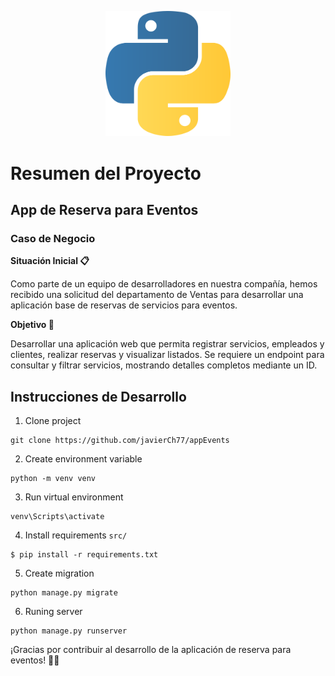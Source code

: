 <p align="center">
  <a href="http://nestjs.com/" target="blank"><img src="./src/media/logo.png" width="200" alt="Nest Logo" /></a>
</p>


# Resumen del Proyecto

## App de Reserva para Eventos

### Caso de Negocio

**Situación Inicial 📋**

Como parte de un equipo de desarrolladores en nuestra compañía, hemos recibido una solicitud del departamento de Ventas para desarrollar una aplicación base de reservas de servicios para eventos.

**Objetivo 🎯**

Desarrollar una aplicación web que permita registrar servicios, empleados y clientes, realizar reservas y visualizar listados. Se requiere un endpoint para consultar y filtrar servicios, mostrando detalles completos mediante un ID.

## Instrucciones de Desarrollo

1. Clone project
```
git clone https://github.com/javierCh77/appEvents
```
2. Create environment variable
```
python -m venv venv
```

3. Run virtual environment
```
venv\Scripts\activate
```

4. Install requirements ```src/```
```
$ pip install -r requirements.txt
```
5. Create migration
```
python manage.py migrate
```
6. Runing server 
```
python manage.py runserver
```

¡Gracias por contribuir al desarrollo de la aplicación de reserva para eventos! 🚀🎉

